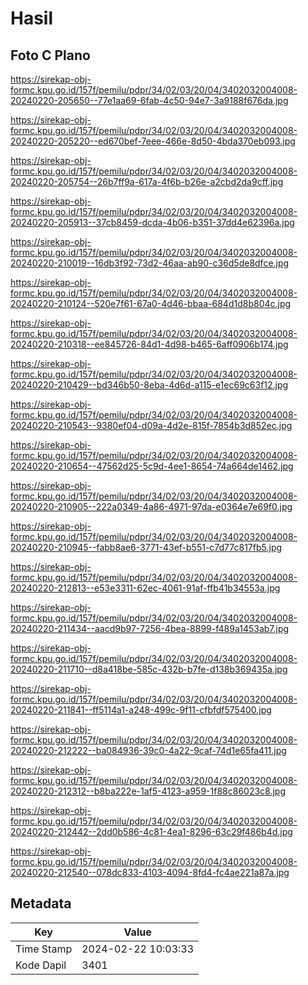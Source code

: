 # Hasil

## Foto C Plano

https://sirekap-obj-formc.kpu.go.id/157f/pemilu/pdpr/34/02/03/20/04/3402032004008-20240220-205650--77e1aa69-6fab-4c50-94e7-3a9188f676da.jpg

https://sirekap-obj-formc.kpu.go.id/157f/pemilu/pdpr/34/02/03/20/04/3402032004008-20240220-205220--ed670bef-7eee-466e-8d50-4bda370eb093.jpg

https://sirekap-obj-formc.kpu.go.id/157f/pemilu/pdpr/34/02/03/20/04/3402032004008-20240220-205754--26b7ff9a-617a-4f6b-b26e-a2cbd2da9cff.jpg

https://sirekap-obj-formc.kpu.go.id/157f/pemilu/pdpr/34/02/03/20/04/3402032004008-20240220-205913--37cb8459-dcda-4b06-b351-37dd4e62396a.jpg

https://sirekap-obj-formc.kpu.go.id/157f/pemilu/pdpr/34/02/03/20/04/3402032004008-20240220-210019--16db3f92-73d2-46aa-ab90-c36d5de8dfce.jpg

https://sirekap-obj-formc.kpu.go.id/157f/pemilu/pdpr/34/02/03/20/04/3402032004008-20240220-210124--520e7f61-67a0-4d46-bbaa-684d1d8b804c.jpg

https://sirekap-obj-formc.kpu.go.id/157f/pemilu/pdpr/34/02/03/20/04/3402032004008-20240220-210318--ee845726-84d1-4d98-b465-6aff0906b174.jpg

https://sirekap-obj-formc.kpu.go.id/157f/pemilu/pdpr/34/02/03/20/04/3402032004008-20240220-210429--bd346b50-8eba-4d6d-a115-e1ec69c63f12.jpg

https://sirekap-obj-formc.kpu.go.id/157f/pemilu/pdpr/34/02/03/20/04/3402032004008-20240220-210543--9380ef04-d09a-4d2e-815f-7854b3d852ec.jpg

https://sirekap-obj-formc.kpu.go.id/157f/pemilu/pdpr/34/02/03/20/04/3402032004008-20240220-210654--47562d25-5c9d-4ee1-8654-74a664de1462.jpg

https://sirekap-obj-formc.kpu.go.id/157f/pemilu/pdpr/34/02/03/20/04/3402032004008-20240220-210905--222a0349-4a86-4971-97da-e0364e7e69f0.jpg

https://sirekap-obj-formc.kpu.go.id/157f/pemilu/pdpr/34/02/03/20/04/3402032004008-20240220-210945--fabb8ae6-3771-43ef-b551-c7d77c817fb5.jpg

https://sirekap-obj-formc.kpu.go.id/157f/pemilu/pdpr/34/02/03/20/04/3402032004008-20240220-212813--e53e3311-62ec-4061-91af-ffb41b34553a.jpg

https://sirekap-obj-formc.kpu.go.id/157f/pemilu/pdpr/34/02/03/20/04/3402032004008-20240220-211434--aacd9b97-7256-4bea-8899-f489a1453ab7.jpg

https://sirekap-obj-formc.kpu.go.id/157f/pemilu/pdpr/34/02/03/20/04/3402032004008-20240220-211710--d8a418be-585c-432b-b7fe-d138b369435a.jpg

https://sirekap-obj-formc.kpu.go.id/157f/pemilu/pdpr/34/02/03/20/04/3402032004008-20240220-211841--ff5114a1-a248-499c-9f11-cfbfdf575400.jpg

https://sirekap-obj-formc.kpu.go.id/157f/pemilu/pdpr/34/02/03/20/04/3402032004008-20240220-212222--ba084936-39c0-4a22-9caf-74d1e65fa411.jpg

https://sirekap-obj-formc.kpu.go.id/157f/pemilu/pdpr/34/02/03/20/04/3402032004008-20240220-212312--b8ba222e-1af5-4123-a959-1f88c86023c8.jpg

https://sirekap-obj-formc.kpu.go.id/157f/pemilu/pdpr/34/02/03/20/04/3402032004008-20240220-212442--2dd0b586-4c81-4ea1-8296-63c29f486b4d.jpg

https://sirekap-obj-formc.kpu.go.id/157f/pemilu/pdpr/34/02/03/20/04/3402032004008-20240220-212540--078dc833-4103-4094-8fd4-fc4ae221a87a.jpg


## Metadata

| Key        | Value               |
| ---------- | ------------------- |
| Time Stamp | 2024-02-22 10:03:33 |
| Kode Dapil | 3401                |



